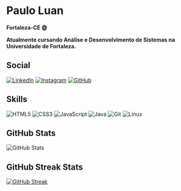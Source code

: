 # Paulo Luan

**Fortaleza-CE 🌞**

**Atualmente cursando Análise e Desenvolvimento de Sistemas na Universidade de Fortaleza.**

## Social
[![LinkedIn](https://img.shields.io/badge/LinkedIn-0077B5?style=for-the-badge&logo=linkedin&logoColor=white)](https://www.linkedin.com/in/paulo-luan-206764263/)
[![Instagram](https://img.shields.io/badge/-Instagram-%23E4405F?style=for-the-badge&logo=instagram&logoColor=white)](https://www.instagram.com/luaanpl/)
[![GitHub](https://img.shields.io/badge/GitHub-100000?style=for-the-badge&logo=github&logoColor=white)](https://github.com/luannpl)

## Skills
![HTML5](https://img.shields.io/badge/HTML5-E34F26?style=for-the-badge&logo=html5&logoColor=white)
![CSS3](https://img.shields.io/badge/CSS3-1572B6?style=for-the-badge&logo=css3&logoColor=white)
![JavaScript](https://img.shields.io/badge/JavaScript-F7DF1E?style=for-the-badge&logo=javascript&logoColor=black)
![Java](https://img.shields.io/badge/java-%23ED8B00.svg?style=for-the-badge&logo=openjdk&logoColor=white)
![Git](https://img.shields.io/badge/GIT-E44C30?style=for-the-badge&logo=git&logoColor=white)
![Linux](https://img.shields.io/badge/Linux-000?style=for-the-badge&logo=linux&logoColor=FCC624)

## GitHub Stats
![GitHub Stats](https://github-readme-stats.vercel.app/api?username=luannpl&theme=transparent&bg_color=000&border_color=30A3DC&show_icons=true&icon_color=30A3DC&title_color=E94D5F&text_color=FFF)

## GitHub Streak Stats
[![GitHub Streak](https://streak-stats.demolab.com/?user=luannpl&theme=bear&background=000&border=30A3DC&dates=FFF)](https://git.io/streak-stats)
